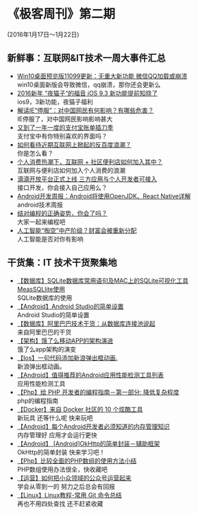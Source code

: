 ﻿# 《极客周刊》第二期

(2016年1月17日～1月22日)

## 新鲜事：互联网&IT技术一周大事件汇总 

- [Win10桌面预览版11099更新：无重大新功能 微信QQ加载或崩溃](http://t.qianzhan.com/mob/detail/160114-58a9e27c.html
) 
<br>win10桌面新版会导致微信，qq崩溃，那你还会更新么
- [2016新年 “夜猫子“的福音 iOS 9.3 新功能提前知晓了](http://www.devstore.cn/new/newInfo/16913.html) 
<br>ios9，3新功能，夜猫子福利
- [解读IE“停服”：对中国网民有何影响？有哪些危害？](http://www.cnbeta.com/articles/466593.htm) 
<br>IE停服了，对中国网民影响影响甚大
- [又到了一年一度的支付宝账单插刀季](http://www.devstore.cn/new/newInfo/16923.html) 
<br>支付宝中有你特别喜欢的界面吗？
- [如何看待近期互联网上掀起的反百度浪潮？](https://www.zhihu.com/question/39418607) 
<br>你是怎么看？
- [个人消费热潮下，互联网 + 社区便利店如何加入其中？](http://36kr.com/p/5042263.html?ref=head_line_top) 
<br>互联网与便利店如何加入个人消费的浪潮
- [滴滴开放平台正式上线 三方应用与个人开发者可接入](http://dididache.baijia.baidu.com/article/295344) 
<br>接口开发，你会接入自己应用么？
- [Android开发周报：Android将使用OpenJDK、React Native详解](http://dididache.baijia.baidu.com/article/295344) 
<br>android技术周报
- [结对编程的正确姿势，你会了吗？](http://blog.jobbole.com/97183/) 
<br>大家一起来编程吧
- [人工智能“掏空”中产阶级？财富会被重新分配](http://tech.163.com/16/0114/09/BD9EPORQ00094OE0.html#index_wit
) 
<br>人工智能是否对你有影响

## 干货集：IT 技术干货聚集地

- [【数据库】SQLite数据库常用语句及MAC上的SQLite可视化工具MeasSQLlite使用](http://my.oschina.net/u/2340880/blog/600820)
<br>SQLite数据库的使用
- [【Android】Android Studio的简单设置](http://ask.android-studio.org/?/article/14)
<br>Android Studio的简单设置
- [【数据库】阿里巴巴技术干货：从数据库连接池说起](http://yq.aliyun.com/articles/47?spm=5176.100240.searchblog.46)
<br>来自阿里巴巴的干货
- [【架构】饿了么移动APP的架构演进](https://mp.weixin.qq.com/s?__biz=MzAxNDUwMzU3Mw==&mid=401044540&idx=1&sn=24b7d8fb655ae6dd5d989d0cb3c08e90)
<br>饿了么app架构的演变
- [【Ios】一句代码添加新浪弹出框动画.](http://bihongbo.com/2015/08/19/sinaAnimation/?hmsr=toutiao.io&utm_medium=toutiao.io&utm_source=toutiao.io)
<br>新浪弹出框动画。
- [【Android】值得推荐的Android应用性能检测工具列表
](http://zhuanlan.zhihu.com/zmywly8866/20416881?f=tt)
<br>应用性能检测工具
- [【Php】给 PHP 开发者的编程指南－第一部分: 降低复杂程度](http://www.oschina.net/translate/programming-guidelines-php-developers-part-1-reducing-complexity)
<br>php的编程指南
- [【Docker】来自 Docker 社区的 10 个炫酷工具](http://www.oschina.net/translate/10-cool-tools-docker-community)
<br>新玩具 还等什么呢 快来玩吧
- [【Android】每个Android开发者必须知道的内存管理知识](http://www.open-open.com/lib/view/open1416882901364.html)
<br>内存管理好 应用才会运行更快
- [【Android】 [Android]OkHttp的简单封装－辅助框架](http://blog.csdn.net/qiujuer/article/details/50442600)
<br>OkHttp的简单封装 快来学习吧！
- [【Php】比较全面的PHP数组的使用方法小结](http://www.phpxuexi.com/PHPrumen/201411/3502.html)
<br>PHP数组使用办法很全，快收藏吧
- [【运营】如何把小众领域的公众号运营起来](http://www.chanpin100.com/archives/36704)
<br>学会从零到一的 努力之后总会有回报
- [【Linux】Linux教程-常用 Git 命令总结](http://www.pythontab.com/html/2015/linuxkaiyuan_1224/999.html)
<br>再也不用四处查找 还不赶紧收藏


